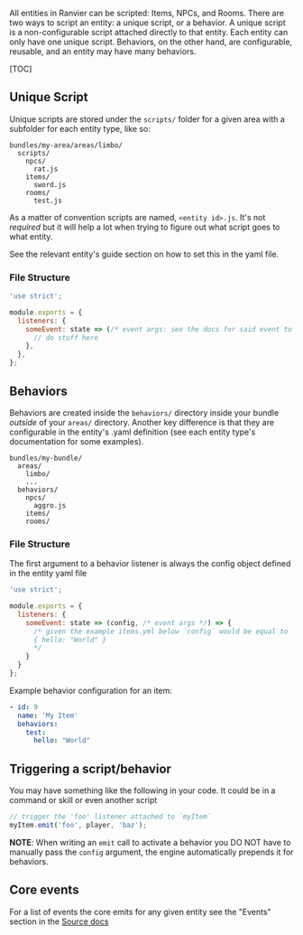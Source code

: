 All entities in Ranvier can be scripted: Items, NPCs, and Rooms. There are two ways to script an entity: a unique
script, or a behavior.  A unique script is a non-configurable script attached directly to that entity. Each entity can
only have one unique script.  Behaviors, on the other hand, are configurable, reusable, and an entity may have many
behaviors.

[TOC]

## Unique Script

Unique scripts are stored under the `scripts/` folder for a given area with a subfolder for each entity type, like so:

```
bundles/my-area/areas/limbo/
  scripts/
    npcs/
      rat.js
    items/
      sword.js
    rooms/
      test.js
```

As a matter of convention scripts are named, `<entity id>.js`. It's not _required_ but it will help a
lot when trying to figure out what script goes to what entity.

See the relevant entity's guide section on how to set this in the yaml file.

### File Structure

```javascript
'use strict';

module.exports = {
  listeners: {
    someEvent: state => (/* event args: see the docs for said event to see its args */) {
      // do stuff here
    },
  },
};
```


## Behaviors

Behaviors are created inside the `behaviors/` directory inside your bundle _outside_ of your `areas/` directory. Another
key difference is that they are configurable in the entity's .yaml definition (see each entity type's documentation for
some examples).

```
bundles/my-bundle/
  areas/
    limbo/
    ...
  behaviors/
    npcs/
      aggro.js
    items/
    rooms/
```

### File Structure

The first argument to a behavior listener is always the config object defined in the entity yaml file

```javascript
'use strict';

module.exports = {
  listeners: {
    someEvent: state => (config, /* event args */) => {
      /* given the example items.yml below `config` would be equal to
      { hello: "World" }
      */
    }
  }
};
```

Example behavior configuration for an item:
```yaml
- id: 9
  name: 'My Item'
  behaviors:
    test:
      hello: "World"
```
## Triggering a script/behavior

You may have something like the following in your code. It could be in a command or skill or even another script

```javascript
// trigger the 'foo' listener attached to `myItem`
myItem.emit('foo', player, 'baz');
```

**NOTE**: When writing an `emit` call to activate a behavior you DO NOT have to manually pass the `config` argument,
the engine automatically prepends it for behaviors.

## Core events

For a list of events the core emits for any given entity see the "Events" section in the [Source docs](../jsdoc/)
